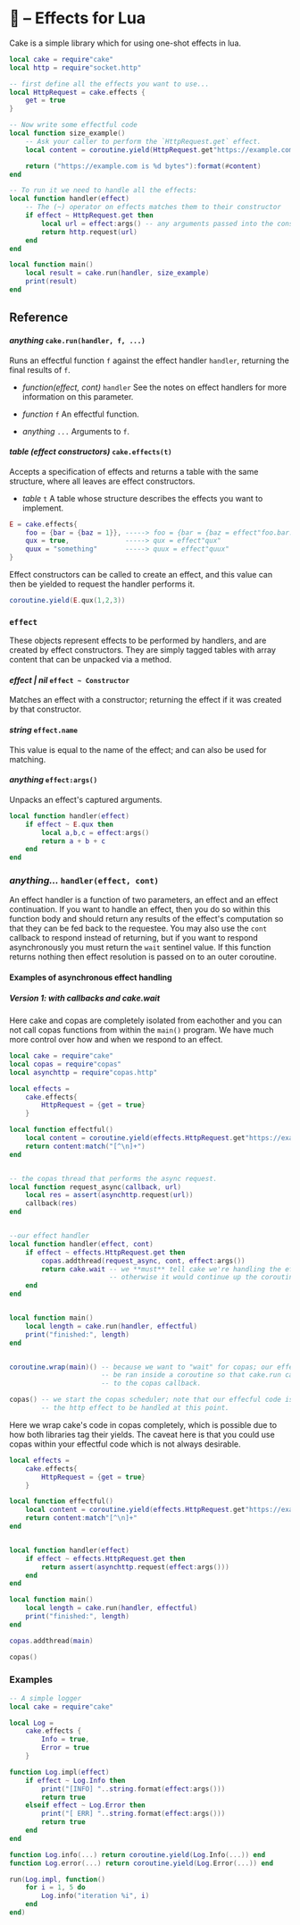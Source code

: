 # 🍰 – Effects for Lua

Cake is a simple library which for using one-shot effects in lua.

```lua
local cake = require"cake"
local http = require"socket.http"

-- first define all the effects you want to use...
local HttpRequest = cake.effects {
    get = true
}

-- Now write some effectful code
local function size_example()
    -- Ask your caller to perform the `HttpRequest.get` effect.
    local content = coroutine.yield(HttpRequest.get"https://example.com")

    return ("https://example.com is %d bytes"):format(#content)
end

-- To run it we need to handle all the effects:
local function handler(effect)
    -- The (~) operator on effects matches them to their constructor
    if effect ~ HttpRequest.get then
        local url = effect:args() -- any arguments passed into the constructor are available here!
        return http.request(url)
    end
end

local function main()
    local result = cake.run(handler, size_example)
    print(result)
end
```

## Reference

#### *anything* `cake.run(handler, f, ...)`

Runs an effectful function `f` against the effect handler `handler`, returning the final results of `f`.

- *function(effect, cont)* `handler`
  See the notes on effect handlers for more information on this parameter.

- *function* `f`
  An effectful function.

- *anything* `...`
  Arguments to `f`.

#### *table (effect constructors)* `cake.effects(t)`

Accepts a specification of effects and returns a table with the same structure, where all leaves
are effect constructors.

- *table* `t`
  A table whose structure describes the effects you want to implement.

```lua
E = cake.effects{
    foo = {bar = {baz = 1}}, -----> foo = {bar = {baz = effect"foo.bar.baz"}}
    qux = true,              -----> qux = effect"qux"
    quux = "something"       -----> quux = effect"quux"
}
```

Effect constructors can be called to create an effect, and this value can then be yielded to request
the handler performs it.

```lua
coroutine.yield(E.qux(1,2,3))
```



### `effect`

These objects represent effects to be performed by handlers, and are created by effect constructors.
They are simply tagged tables with array content that can be unpacked via a method.

#### *effect | nil* `effect ~ Constructor`

Matches an effect with a constructor; returning the effect if it was created by that constructor.

#### *string* `effect.name`

This value is equal to the name of the effect; and can also be used for matching.


#### *anything* `effect:args()`

Unpacks an effect's captured arguments.

```lua
local function handler(effect)
    if effect ~ E.qux then
        local a,b,c = effect:args()
        return a + b + c
    end
end
```

### *anything...* `handler(effect, cont)`

An effect handler is a function of two parameters, an effect and an effect continuation. If you want to handle an effect, then you do so within this function body
and should return any results of the effect's computation so that they can be fed back
to the requestee. You may also use the `cont` callback to respond instead of returning,
but if you want to respond asynchronously you must return the `wait` sentinel value.
If this function returns nothing then effect resolution is passed on to an outer coroutine.

#### Examples of asynchronous effect handling

##### Version 1: with callbacks and cake.wait

Here cake and copas are completely isolated from eachother and you can not call
copas functions from within the `main()` program. We have much more control over
how and when we respond to an effect.

```lua
local cake = require"cake"
local copas = require"copas"
local asynchttp = require"copas.http"

local effects =
    cake.effects{
        HttpRequest = {get = true}
    }

local function effectful()
    local content = coroutine.yield(effects.HttpRequest.get"https://example.com")
    return content:match("[^\n]+")
end


-- the copas thread that performs the async request.
local function request_async(callback, url)
    local res = assert(asynchttp.request(url))
    callback(res)
end


--our effect handler
local function handler(effect, cont)
    if effect ~ effects.HttpRequest.get then
        copas.addthread(request_async, cont, effect:args())
        return cake.wait -- we **must** tell cake we're handling the effect eventually
                         -- otherwise it would continue up the coroutine chain.
    end
end


local function main()
    local length = cake.run(handler, effectful)
    print("finished:", length)
end


coroutine.wrap(main)() -- because we want to "wait" for copas; our effectful code must
                       -- be ran inside a coroutine so that cake.run can hand off control
                       -- to the copas callback.

copas() -- we start the copas scheduler; note that our effecful code is already waiting for
        -- the http effect to be handled at this point.
```

Here we wrap cake's code in copas completely, which is possible due to
how both libraries tag their yields. The caveat here is that you could use copas within your effectful code
which is not always desirable.

```lua
local effects =
    cake.effects{
        HttpRequest = {get = true}
    }

local function effectful()
    local content = coroutine.yield(effects.HttpRequest.get"https://example.com")
    return content:match"[^\n]+"
end


local function handler(effect)
    if effect ~ effects.HttpRequest.get then
        return assert(asynchttp.request(effect:args()))
    end
end

local function main()
    local length = cake.run(handler, effectful)
    print("finished:", length)
end

copas.addthread(main)

copas()
```

### Examples

```lua
-- A simple logger
local cake = require"cake"

local Log =
    cake.effects {
        Info = true,
        Error = true
    }

function Log.impl(effect)
    if effect ~ Log.Info then
        print("[INFO] "..string.format(effect:args()))
        return true
    elseif effect ~ Log.Error then
        print("[ ERR] "..string.format(effect:args()))
        return true
    end
end

function Log.info(...) return coroutine.yield(Log.Info(...)) end
function Log.error(...) return coroutine.yield(Log.Error(...)) end

run(Log.impl, function()
    for i = 1, 5 do
        Log.info("iteration %i", i)
    end
end)

```

